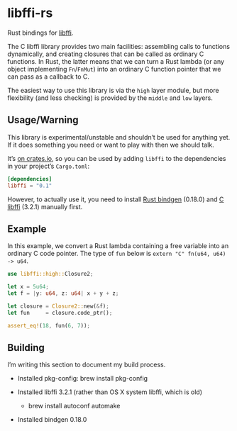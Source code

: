 # libffi-rs

Rust bindings for [libffi](https://sourceware.org/libffi/).

The C libffi library provides two main facilities: assembling calls
to functions dynamically, and creating closures that can be called
as ordinary C functions. In Rust, the latter means that we can turn
a Rust lambda (or any object implementing `Fn`/`FnMut`) into an
ordinary C function pointer that we can pass as a callback to C.

The easiest way to use this library is via the `high` layer module, but
more flexibility (and less checking) is provided by the `middle` and
`low` layers.

## Usage/Warning

This library is experimental/unstable and shouldn’t be used for
anything yet. If it does something you need or want to play with
then we should talk.

It’s [on crates.io](https://crates.io/crates/libffi), so you can be
used by adding `libffi` to the dependencies in your project’s
`Cargo.toml`:

```toml
[dependencies]
libffi = "0.1"
```

However, to actually use it, you need to install [Rust
bindgen](https://crates.io/crates/bindgen) (0.18.0) and [C
libffi](https://sourceware.org/libffi/) (3.2.1) manually first.

## Example

In this example, we convert a Rust lambda containing a free variable
into an ordinary C code pointer. The type of `fun` below is
`extern "C" fn(u64, u64) -> u64`.

```rust
use libffi::high::Closure2;

let x = 5u64;
let f = |y: u64, z: u64| x + y + z;

let closure = Closure2::new(&f);
let fun     = closure.code_ptr();

assert_eq!(18, fun(6, 7));
```

## Building

I’m writing this section to document my build process.

  - Installed pkg-config: brew install pkg-config

  - Installed libffi 3.2.1 (rather than OS X system libffi, which is old)

      - brew install autoconf automake

  - Installed bindgen 0.18.0

